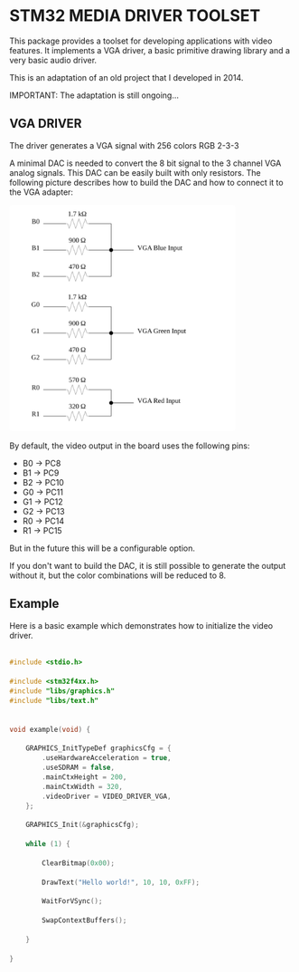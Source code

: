 # STM32 MEDIA DRIVER TOOLSET

This package provides a toolset for developing applications with video features.
It implements a VGA driver, a basic primitive drawing library and a very basic audio driver.

This is an adaptation of an old project that I developed in 2014.

IMPORTANT: The adaptation is still ongoing...

## VGA DRIVER

The driver generates a VGA signal with 256 colors RGB 2-3-3

A minimal DAC is needed to convert the 8 bit signal to the 3 channel VGA analog signals. This DAC can be easily built with only resistors.
The following picture describes how to build the DAC and how to connect it to the VGA adapter:

<img alt="DAC circuit schematics" src="./docs/dac-schematics.svg" width="400" style="background: white; border-radius: 5px">

By default, the video output in the board uses the following pins:

- B0 -> PC8
- B1 -> PC9
- B2 -> PC10
- G0 -> PC11
- G1 -> PC12
- G2 -> PC13
- R0 -> PC14
- R1 -> PC15

But in the future this will be a configurable option.

If you don't want to build the DAC, it is still possible to generate the output without it, but the color combinations will be reduced to 8.

## Example

Here is a basic example which demonstrates how to initialize the video driver.

```c

#include <stdio.h>

#include <stm32f4xx.h>
#include "libs/graphics.h"
#include "libs/text.h"


void example(void) {

    GRAPHICS_InitTypeDef graphicsCfg = {
        .useHardwareAcceleration = true,
        .useSDRAM = false,
        .mainCtxHeight = 200,
        .mainCtxWidth = 320,
        .videoDriver = VIDEO_DRIVER_VGA,
    };

    GRAPHICS_Init(&graphicsCfg);

    while (1) {

        ClearBitmap(0x00);
        
        DrawText("Hello world!", 10, 10, 0xFF);
        
        WaitForVSync();
        
        SwapContextBuffers();

    }

}

```
